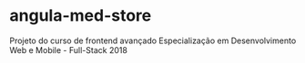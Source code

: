 # angula-med-store
Projeto do curso de frontend avançado Especialização em Desenvolvimento Web e Mobile - Full-Stack 2018
